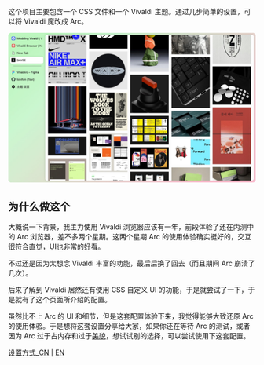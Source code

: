 这个项目主要包含一个 CSS 文件和一个 Vivaldi 主题。通过几步简单的设置，可以将 Vivaldi 魔改成 Arc。

![截屏预览](assets/vivalarc_screenshot.jpg)

## 为什么做这个

大概说一下背景，我主力使用 Vivaldi 浏览器应该有一年，前段体验了还在内测中的 Arc 浏览器，差不多两个星期。这两个星期 Arc 的使用体验确实挺好的，交互很符合直觉，UI也非常的好看。

不过还是因为太想念 Vivaldi 丰富的功能，最后后换了回去（而且期间 Arc 崩溃了几次）。

后来了解到 Vivaldi 居然还有使用 CSS 自定义 UI 的功能，于是就尝试了一下，于是就有了这个页面所介绍的配置。

虽然比不上 Arc 的 UI 和细节，但是这套配置体验下来，我觉得能够大致还原 Arc 的使用体验。于是想将这套设置分享给大家，如果你还在等待 Arc 的测试，或者因为 Arc 过于占内存和过于[美貌](https://type.cyhsu.xyz/2022/08/arc/)，想试试别的选择，可以尝试使用下这套配置。

[设置方式_CN](doc_将Vivaldi配置成Arc.md) | [EN](doc_configure-vivaldi.md)

